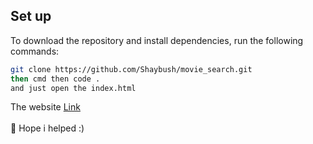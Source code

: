 ## Set up
To download the repository and install dependencies, run the following commands:
```bash
git clone https://github.com/Shaybush/movie_search.git
then cmd then code .
and just open the index.html
```
The website [Link](https://shaybush.github.io/movie_search/) <br> <br>
:tada: Hope i helped :)
